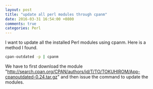```yaml
---
layout: post
title: "update all perl modules through cpanm"
date: 2016-03-31 16:54:00 +0800
comments: true
categories: Perl
---
```

I want to update all the installed Perl modules using cpanm. Here is a method I found.

```sh
cpan-outdated -p | cpanm
```

We have to first download the module "http://search.cpan.org/CPAN/authors/id/T/TO/TOKUHIROM/App-cpanoutdated-0.24.tar.gz" and then issue the command to update the modules.
